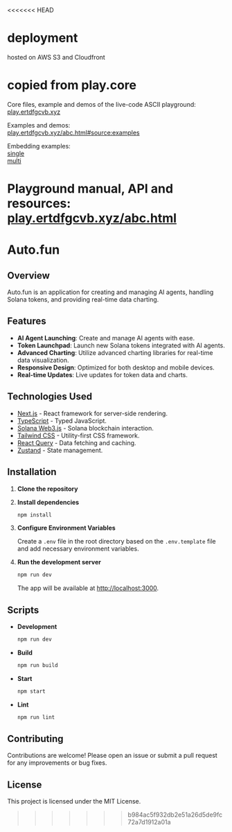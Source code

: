 <<<<<<< HEAD
# deployment
hosted on AWS S3 and Cloudfront

# copied from play.core

Core files, example and demos of the live-code ASCII playground:  
[play.ertdfgcvb.xyz](https://play.ertdfgcvb.xyz)

Examples and demos:  
[play.ertdfgcvb.xyz/abc.html#source:examples](https://play.ertdfgcvb.xyz/abc.html#source:examples)

Embedding examples:  
[single](https://play.ertdfgcvb.xyz/tests/single.html)  
[multi](https://play.ertdfgcvb.xyz/tests/multi.html)  

Playground manual, API and resources:  
[play.ertdfgcvb.xyz/abc.html](https://play.ertdfgcvb.xyz/abc.html)
=======
# Auto.fun

## Overview

Auto.fun is an application for creating and managing AI agents, handling Solana tokens, and providing real-time data charting.

## Features

- **AI Agent Launching**: Create and manage AI agents with ease.
- **Token Launchpad**: Launch new Solana tokens integrated with AI agents.
- **Advanced Charting**: Utilize advanced charting libraries for real-time data visualization.
- **Responsive Design**: Optimized for both desktop and mobile devices.
- **Real-time Updates**: Live updates for token data and charts.

## Technologies Used

- [Next.js](https://nextjs.org/) - React framework for server-side rendering.
- [TypeScript](https://www.typescriptlang.org/) - Typed JavaScript.
- [Solana Web3.js](https://github.com/solana-labs/solana-web3.js) - Solana blockchain interaction.
- [Tailwind CSS](https://tailwindcss.com/) - Utility-first CSS framework.
- [React Query](https://react-query.tanstack.com/) - Data fetching and caching.
- [Zustand](https://zustand.surge.sh/) - State management.

## Installation

1. **Clone the repository**

2. **Install dependencies**

   ```bash
   npm install
   ```

3. **Configure Environment Variables**

   Create a `.env` file in the root directory based on the `.env.template` file and add necessary environment variables.

4. **Run the development server**

   ```bash
   npm run dev
   ```

   The app will be available at [http://localhost:3000](http://localhost:3000).

## Scripts

- **Development**

  ```bash
  npm run dev
  ```

- **Build**

  ```bash
  npm run build
  ```

- **Start**

  ```bash
  npm start
  ```

- **Lint**

  ```bash
  npm run lint
  ```

## Contributing

Contributions are welcome! Please open an issue or submit a pull request for any improvements or bug fixes.

## License

This project is licensed under the MIT License.
>>>>>>> b984ac5f932db2e51a26d5de9fc72a7d1912a01a
